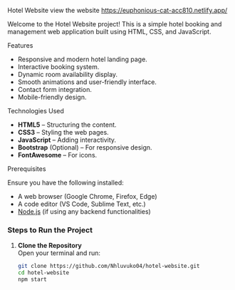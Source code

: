  Hotel Website
 view the website
 https://euphonious-cat-acc810.netlify.app/

Welcome to the Hotel Website project! This is a simple hotel booking and management web application built using HTML, CSS, and JavaScript.

 Features

- Responsive and modern hotel landing page.
- Interactive booking system.
- Dynamic room availability display.
- Smooth animations and user-friendly interface.
- Contact form integration.
- Mobile-friendly design.

 Technologies Used

- **HTML5** – Structuring the content.
- **CSS3** – Styling the web pages.
- **JavaScript** – Adding interactivity.
- **Bootstrap** (Optional) – For responsive design.
- **FontAwesome** – For icons.


 Prerequisites

Ensure you have the following installed:

- A web browser (Google Chrome, Firefox, Edge)
- A code editor (VS Code, Sublime Text, etc.)
- [Node.js](https://nodejs.org/) (if using any backend functionalities)

### Steps to Run the Project

1. **Clone the Repository**  
   Open your terminal and run:

   ```bash
   git clone https://github.com/Nhluvuko04/hotel-website.git
   cd hotel-website
   npm start
